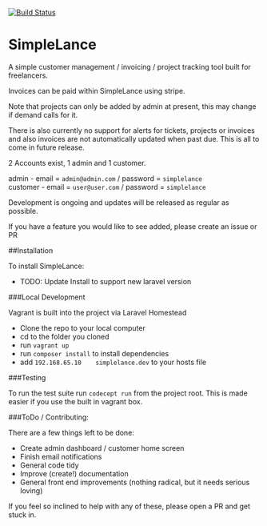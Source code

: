 [![Build Status](https://travis-ci.org/SimpleLance/SimpleLance.svg?branch=feature%2Flaravel)](https://travis-ci.org/SimpleLance/SimpleLance)

SimpleLance
===========

A simple customer management / invoicing / project tracking tool built for freelancers.

Invoices can be paid within SimpleLance using stripe.

Note that projects can only be added by admin at present, this may change if demand calls for it.

There is also currently no support for alerts for tickets, projects or invoices and also invoices are not automatically
updated when past due.  This is all to come in future release.

2 Accounts exist, 1 admin and 1 customer.

admin - email = ```admin@admin.com``` / password = ```simplelance``` <br>
customer - email = ```user@user.com``` / password = ```simplelance```

Development is ongoing and updates will be released as regular as possible.

If you have a feature you would like to see added, please create an issue or PR

##Installation

To install SimpleLance:

- TODO: Update Install to support new laravel version

###Local Development

Vagrant is built into the project via Laravel Homestead

- Clone the repo to your local computer
- cd to the folder you cloned
- run ```vagrant up```
- run ```composer install``` to install dependencies
- add ```192.168.65.10    simplelance.dev``` to your hosts file

###Testing

To run the test suite run ```codecept run``` from the project root. This is made easier if you use the built in vagrant box.

###ToDo / Contributing:

There are a few things left to be done:

- Create admin dashboard / customer home screen
- Finish email notifications
- General code tidy
- Improve (create!) documentation
- General front end improvements (nothing radical, but it needs serious loving)

If you feel so inclined to help with any of these, please open a PR and get stuck in.
